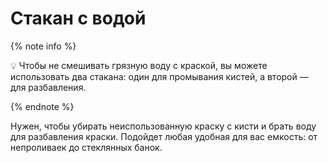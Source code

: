 # Стакан с водой

{% note info %}

💡 Чтобы не смешивать грязную воду с краской, вы можете использовать два стакана: один для промывания кистей, а второй — для разбавления.

{% endnote %}

Нужен, чтобы убирать неиспользованную краску с кисти и брать воду для разбавления краски. Подойдет любая удобная для вас емкость: от непроливаек до стеклянных банок.